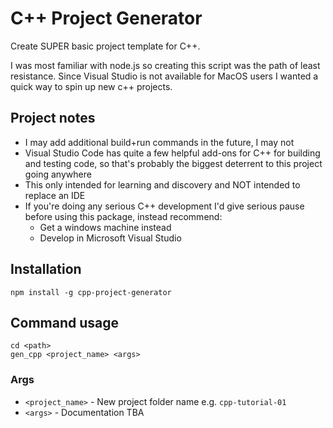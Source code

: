 # C++ Project Generator

Create SUPER basic project template for C++.

I was most familiar with node.js so creating this script was the path of least resistance.
Since Visual Studio is not available for MacOS users I wanted a quick way to spin up new c++ projects.

## Project notes

- I may add additional build+run commands in the future, I may not
- Visual Studio Code has quite a few helpful add-ons for C++ for building and testing code,
  so that's probably the biggest deterrent to this project going anywhere
- This only intended for learning and discovery and NOT intended to replace an IDE
- If you're doing any serious C++ development I'd give serious pause before using this package, instead recommend:
  - Get a windows machine instead
  - Develop in Microsoft Visual Studio

## Installation

```
npm install -g cpp-project-generator
```

## Command usage

```
cd <path>
gen_cpp <project_name> <args>
```

### Args

- `<project_name>` - New project folder name e.g. `cpp-tutorial-01`
- `<args>` - Documentation TBA
